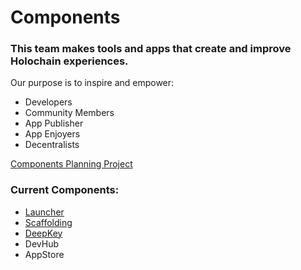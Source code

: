 # Components

### This team makes tools and apps that create and improve Holochain experiences.

Our purpose is to inspire and empower:
- Developers
- Community Members
- App Publisher
- App Enjoyers
- Decentralists

[Components Planning Project](https://github.com/orgs/holochain/projects/20)


### Current Components:
- [Launcher](https://github.com/holochain/launcher)
- [Scaffolding](https://github.com/holochain/scaffolding)
- [DeepKey](https://github.com/holochain/deepkey)
- DevHub
- AppStore
